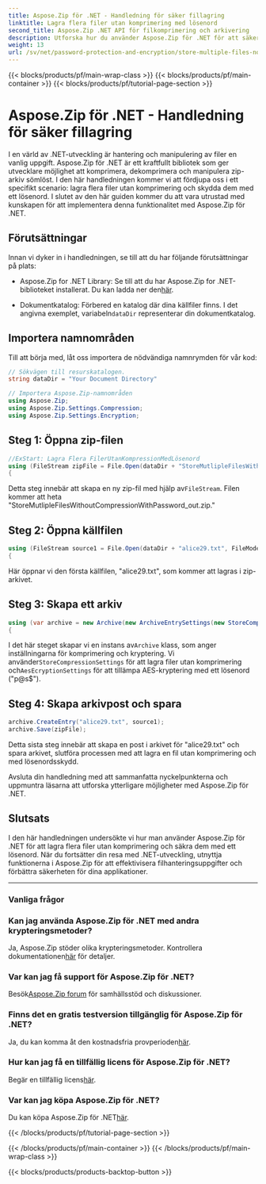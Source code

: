 ```yaml
---
title: Aspose.Zip för .NET - Handledning för säker fillagring
linktitle: Lagra flera filer utan komprimering med lösenord
second_title: Aspose.Zip .NET API för filkomprimering och arkivering
description: Utforska hur du använder Aspose.Zip för .NET för att säkert lagra flera filer utan komprimering. Enkla steg för lösenordsskydd. Lås upp kraften med filhantering!
weight: 13
url: /sv/net/password-protection-and-encryption/store-multiple-files-no-compression-password/
---
```


{{< blocks/products/pf/main-wrap-class >}}
{{< blocks/products/pf/main-container >}}
{{< blocks/products/pf/tutorial-page-section >}}

# Aspose.Zip för .NET - Handledning för säker fillagring


I en värld av .NET-utveckling är hantering och manipulering av filer en vanlig uppgift. Aspose.Zip för .NET är ett kraftfullt bibliotek som ger utvecklare möjlighet att komprimera, dekomprimera och manipulera zip-arkiv sömlöst. I den här handledningen kommer vi att fördjupa oss i ett specifikt scenario: lagra flera filer utan komprimering och skydda dem med ett lösenord. I slutet av den här guiden kommer du att vara utrustad med kunskapen för att implementera denna funktionalitet med Aspose.Zip för .NET.

## Förutsättningar

Innan vi dyker in i handledningen, se till att du har följande förutsättningar på plats:

-  Aspose.Zip for .NET Library: Se till att du har Aspose.Zip for .NET-biblioteket installerat. Du kan ladda ner den[här](https://releases.aspose.com/zip/net/).

-  Dokumentkatalog: Förbered en katalog där dina källfiler finns. I det angivna exemplet, variabeln`dataDir` representerar din dokumentkatalog.

## Importera namnområden

Till att börja med, låt oss importera de nödvändiga namnrymden för vår kod:

```csharp
// Sökvägen till resurskatalogen.
string dataDir = "Your Document Directory"

// Importera Aspose.Zip-namnområden
using Aspose.Zip;
using Aspose.Zip.Settings.Compression;
using Aspose.Zip.Settings.Encryption;
```

## Steg 1: Öppna zip-filen

```csharp
//ExStart: Lagra Flera FilerUtanKompressionMedLösenord
using (FileStream zipFile = File.Open(dataDir + "StoreMutlipleFilesWithoutCompressionWithPassword_out.zip", FileMode.Create))
{
```

 Detta steg innebär att skapa en ny zip-fil med hjälp av`FileStream`. Filen kommer att heta "StoreMutlipleFilesWithoutCompressionWithPassword_out.zip."

## Steg 2: Öppna källfilen

```csharp
using (FileStream source1 = File.Open(dataDir + "alice29.txt", FileMode.Open, FileAccess.Read))
{
```

Här öppnar vi den första källfilen, "alice29.txt", som kommer att lagras i zip-arkivet.

## Steg 3: Skapa ett arkiv

```csharp
using (var archive = new Archive(new ArchiveEntrySettings(new StoreCompressionSettings(), new AesEcryptionSettings("p@s$", EncryptionMethod.AES256))))
{
```

 I det här steget skapar vi en instans av`Archive` klass, som anger inställningarna för komprimering och kryptering. Vi använder`StoreCompressionSettings` för att lagra filer utan komprimering och`AesEcryptionSettings` för att tillämpa AES-kryptering med ett lösenord ("p@s$").

## Steg 4: Skapa arkivpost och spara

```csharp
archive.CreateEntry("alice29.txt", source1);
archive.Save(zipFile);
```

Detta sista steg innebär att skapa en post i arkivet för "alice29.txt" och spara arkivet, slutföra processen med att lagra en fil utan komprimering och med lösenordsskydd.

Avsluta din handledning med att sammanfatta nyckelpunkterna och uppmuntra läsarna att utforska ytterligare möjligheter med Aspose.Zip för .NET.

## Slutsats

I den här handledningen undersökte vi hur man använder Aspose.Zip för .NET för att lagra flera filer utan komprimering och säkra dem med ett lösenord. När du fortsätter din resa med .NET-utveckling, utnyttja funktionerna i Aspose.Zip för att effektivisera filhanteringsuppgifter och förbättra säkerheten för dina applikationer.

---

### Vanliga frågor

### Kan jag använda Aspose.Zip för .NET med andra krypteringsmetoder?
 Ja, Aspose.Zip stöder olika krypteringsmetoder. Kontrollera dokumentationen[här](https://reference.aspose.com/zip/net/) för detaljer.

### Var kan jag få support för Aspose.Zip för .NET?
 Besök[Aspose.Zip forum](https://forum.aspose.com/c/zip/37) för samhällsstöd och diskussioner.

### Finns det en gratis testversion tillgänglig för Aspose.Zip för .NET?
 Ja, du kan komma åt den kostnadsfria provperioden[här](https://releases.aspose.com/).

### Hur kan jag få en tillfällig licens för Aspose.Zip för .NET?
 Begär en tillfällig licens[här](https://purchase.aspose.com/temporary-license/).

### Var kan jag köpa Aspose.Zip för .NET?
 Du kan köpa Aspose.Zip för .NET[här](https://purchase.aspose.com/buy).

{{< /blocks/products/pf/tutorial-page-section >}}

{{< /blocks/products/pf/main-container >}}
{{< /blocks/products/pf/main-wrap-class >}}

{{< blocks/products/products-backtop-button >}}
